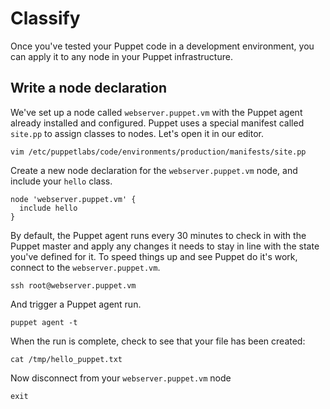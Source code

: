 # Classify

Once you've tested your Puppet code in a development environment, you can apply
it to any node in your Puppet infrastructure.

## Write a node declaration

We've set up a node called `webserver.puppet.vm` with the Puppet agent already
installed and configured. Puppet uses a special manifest called `site.pp` to
assign classes to nodes. Let's open it in our editor.

    vim /etc/puppetlabs/code/environments/production/manifests/site.pp

Create a new node declaration for the `webserver.puppet.vm` node, and include
your `hello` class.

```puppet
node 'webserver.puppet.vm' {
  include hello
}
```

By default, the Puppet agent runs every 30 minutes to check in with the Puppet
master and apply any changes it needs to stay in line with the state you've
defined for it. To speed things up and see Puppet do it's work, connect to the
`webserver.puppet.vm`.

    ssh root@webserver.puppet.vm

And trigger a Puppet agent run.

    puppet agent -t

When the run is complete, check to see that your file has been created:

    cat /tmp/hello_puppet.txt

Now disconnect from your `webserver.puppet.vm` node

    exit
